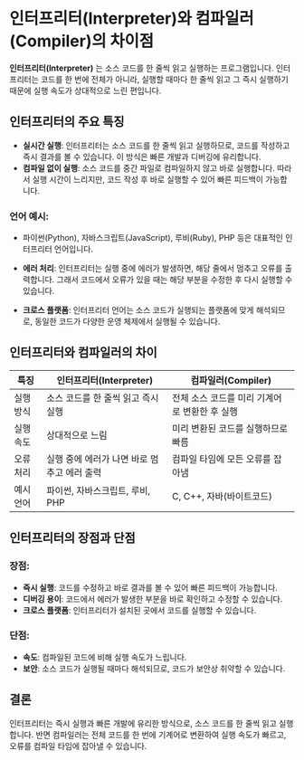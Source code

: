 # 인터프리터(Interpreter)와 컴파일러(Compiler)의 차이점

**인터프리터(Interpreter)** 는 소스 코드를 한 줄씩 읽고 실행하는 프로그램입니다. 인터프리터는 코드를 한 번에 전체가 아니라, 실행할 때마다 한 줄씩 읽고 그 즉시 실행하기 때문에 실행 속도가 상대적으로 느린 편입니다.

## 인터프리터의 주요 특징

- **실시간 실행**: 인터프리터는 소스 코드를 한 줄씩 읽고 실행하므로, 코드를 작성하고 즉시 결과를 볼 수 있습니다. 이 방식은 빠른 개발과 디버깅에 유리합니다.
- **컴파일 없이 실행**: 소스 코드를 중간 파일로 컴파일하지 않고 바로 실행합니다. 따라서 실행 시간이 느리지만, 코드 작성 후 바로 실행할 수 있어 빠른 피드백이 가능합니다.

### 언어 예시:
- 파이썬(Python), 자바스크립트(JavaScript), 루비(Ruby), PHP 등은 대표적인 인터프리터 언어입니다.

- **에러 처리**: 인터프리터는 실행 중에 에러가 발생하면, 해당 줄에서 멈추고 오류를 출력합니다. 그래서 코드에서 오류가 있을 때는 해당 부분을 수정한 후 다시 실행할 수 있습니다.
- **크로스 플랫폼**: 인터프리터 언어는 소스 코드가 실행되는 플랫폼에 맞게 해석되므로, 동일한 코드가 다양한 운영 체제에서 실행될 수 있습니다.

## 인터프리터와 컴파일러의 차이

| 특징       | 인터프리터(Interpreter)                      | 컴파일러(Compiler)                     |
|------------|--------------------------------------------|----------------------------------------|
| 실행 방식  | 소스 코드를 한 줄씩 읽고 즉시 실행         | 전체 소스 코드를 미리 기계어로 변환한 후 실행 |
| 실행 속도  | 상대적으로 느림                             | 미리 변환된 코드를 실행하므로 빠름         |
| 오류 처리  | 실행 중에 에러가 나면 바로 멈추고 에러 출력 | 컴파일 타임에 모든 오류를 잡아냄        |
| 예시 언어   | 파이썬, 자바스크립트, 루비, PHP             | C, C++, 자바(바이트코드)                |

## 인터프리터의 장점과 단점

### 장점:
- **즉시 실행**: 코드를 수정하고 바로 결과를 볼 수 있어 빠른 피드백이 가능합니다.
- **디버깅 용이**: 코드에서 에러가 발생한 부분을 바로 확인하고 수정할 수 있습니다.
- **크로스 플랫폼**: 인터프리터가 설치된 곳에서 코드를 실행할 수 있습니다.

### 단점:
- **속도**: 컴파일된 코드에 비해 실행 속도가 느립니다.
- **보안**: 소스 코드가 실행될 때마다 해석되므로, 코드가 보안상 취약할 수 있습니다.

## 결론

인터프리터는 즉시 실행과 빠른 개발에 유리한 방식으로, 소스 코드를 한 줄씩 읽고 실행합니다. 반면 컴파일러는 전체 코드를 한 번에 기계어로 변환하여 실행 속도가 빠르고, 오류를 컴파일 타임에 잡아낼 수 있습니다.
